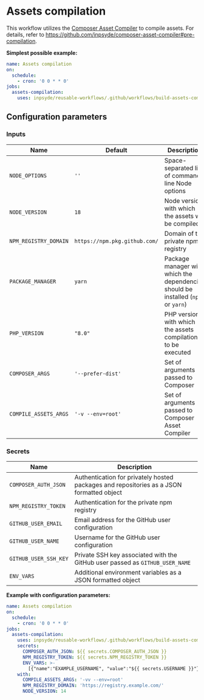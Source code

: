 # Assets compilation

This workflow utilizes
the [Composer Asset Compiler](https://github.com/inpsyde/composer-asset-compiler) to compile assets.
For details, refer to https://github.com/inpsyde/composer-asset-compiler#pre-compilation.

**Simplest possible example:**

```yml
name: Assets compilation
on:
  schedule:
    - cron: '0 0 * * 0'
jobs:
  assets-compilation:
    uses: inpsyde/reusable-workflows/.github/workflows/build-assets-compilation.yml@main
```

## Configuration parameters

### Inputs

| Name                  | Default                       | Description                                                                       |
|-----------------------|-------------------------------|-----------------------------------------------------------------------------------|
| `NODE_OPTIONS`        | `''`                          | Space-separated list of command-line Node options                                 |
| `NODE_VERSION`        | `18`                          | Node version with which the assets will be compiled                               |
| `NPM_REGISTRY_DOMAIN` | `https://npm.pkg.github.com/` | Domain of the private npm registry                                                |
| `PACKAGE_MANAGER`     | `yarn`                        | Package manager with which the dependencies should be installed (`npm` or `yarn`) |
| `PHP_VERSION`         | `"8.0"`                       | PHP version with which the assets compilation is to be executed                   |
| `COMPOSER_ARGS`       | `'--prefer-dist'`             | Set of arguments passed to Composer                                               |
| `COMPILE_ASSETS_ARGS` | `'-v --env=root'`             | Set of arguments passed to Composer Asset Compiler                                |

### Secrets

| Name                  | Description                                                                              |
|-----------------------|------------------------------------------------------------------------------------------|
| `COMPOSER_AUTH_JSON`  | Authentication for privately hosted packages and repositories as a JSON formatted object |
| `NPM_REGISTRY_TOKEN`  | Authentication for the private npm registry                                              |
| `GITHUB_USER_EMAIL`   | Email address for the GitHub user configuration                                          |
| `GITHUB_USER_NAME`    | Username for the GitHub user configuration                                               |
| `GITHUB_USER_SSH_KEY` | Private SSH key associated with the GitHub user passed as `GITHUB_USER_NAME`             |
| `ENV_VARS`            | Additional environment variables as a JSON formatted object                              |

**Example with configuration parameters:**

```yml
name: Assets compilation
on:
  schedule:
    - cron: '0 0 * * 0'
jobs:
  assets-compilation:
    uses: inpsyde/reusable-workflows/.github/workflows/build-assets-compilation.yml@main
    secrets:
      COMPOSER_AUTH_JSON: ${{ secrets.COMPOSER_AUTH_JSON }}
      NPM_REGISTRY_TOKEN: ${{ secrets.NPM_REGISTRY_TOKEN }}
      ENV_VARS: >-
        [{"name":"EXAMPLE_USERNAME", "value":"${{ secrets.USERNAME }}"}]
    with:
      COMPILE_ASSETS_ARGS: '-vv --env=root'
      NPM_REGISTRY_DOMAIN: 'https://registry.example.com/'
      NODE_VERSION: 14
```
